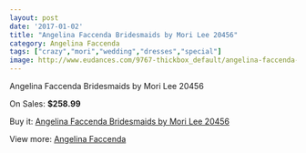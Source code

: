 ```yaml
---
layout: post
date: '2017-01-02'
title: "Angelina Faccenda Bridesmaids by Mori Lee 20456"
category: Angelina Faccenda
tags: ["crazy","mori","wedding","dresses","special"]
image: http://www.eudances.com/9767-thickbox_default/angelina-faccenda-bridesmaids-by-mori-lee-20456.jpg
---
```

Angelina Faccenda Bridesmaids by Mori Lee 20456

On Sales: **$258.99**
<a href="https://www.eudances.com/en/angelina-faccenda/3208-angelina-faccenda-bridesmaids-by-mori-lee-20456.html"><amp-img layout="responsive" width="600" height="600" src="//www.eudances.com/9767-thickbox_default/angelina-faccenda-bridesmaids-by-mori-lee-20456.jpg" alt="Angelina Faccenda Bridesmaids by Mori Lee 20456 0" /></a>
<a href="https://www.eudances.com/en/angelina-faccenda/3208-angelina-faccenda-bridesmaids-by-mori-lee-20456.html"><amp-img layout="responsive" width="600" height="600" src="//www.eudances.com/9771-thickbox_default/angelina-faccenda-bridesmaids-by-mori-lee-20456.jpg" alt="Angelina Faccenda Bridesmaids by Mori Lee 20456 1" /></a>
<a href="https://www.eudances.com/en/angelina-faccenda/3208-angelina-faccenda-bridesmaids-by-mori-lee-20456.html"><amp-img layout="responsive" width="600" height="600" src="//www.eudances.com/9770-thickbox_default/angelina-faccenda-bridesmaids-by-mori-lee-20456.jpg" alt="Angelina Faccenda Bridesmaids by Mori Lee 20456 2" /></a>
<a href="https://www.eudances.com/en/angelina-faccenda/3208-angelina-faccenda-bridesmaids-by-mori-lee-20456.html"><amp-img layout="responsive" width="600" height="600" src="//www.eudances.com/9769-thickbox_default/angelina-faccenda-bridesmaids-by-mori-lee-20456.jpg" alt="Angelina Faccenda Bridesmaids by Mori Lee 20456 3" /></a>
<a href="https://www.eudances.com/en/angelina-faccenda/3208-angelina-faccenda-bridesmaids-by-mori-lee-20456.html"><amp-img layout="responsive" width="600" height="600" src="//www.eudances.com/9768-thickbox_default/angelina-faccenda-bridesmaids-by-mori-lee-20456.jpg" alt="Angelina Faccenda Bridesmaids by Mori Lee 20456 4" /></a>

Buy it: [Angelina Faccenda Bridesmaids by Mori Lee 20456](https://www.eudances.com/en/angelina-faccenda/3208-angelina-faccenda-bridesmaids-by-mori-lee-20456.html "Angelina Faccenda Bridesmaids by Mori Lee 20456")

View more: [Angelina Faccenda](https://www.eudances.com/en/55-angelina-faccenda "Angelina Faccenda")